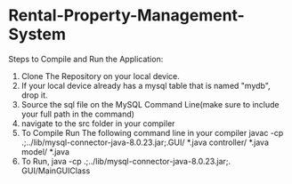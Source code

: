 # Rental-Property-Management-System
Steps to Compile and Run the Application:
  1. Clone The Repository on your local device.
  2. If your local device already has a mysql table that is named "mydb", drop it.
  3. Source the sql file on the MySQL Command Line(make sure to include your full path in the command)
  4. navigate to the src folder in your compiler
  5. To Compile Run The following command line in your compiler javac -cp .;../lib/mysql-connector-java-8.0.23.jar;.GUI/ *.java controller/ *.java model/ *.java
  6. To Run, java -cp .;../lib/mysql-connector-java-8.0.23.jar;. GUI/MainGUIClass
